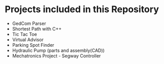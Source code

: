 # Projects included in this Repository 

- GedCom Parser
- Shortest Path with C++
- Tic Tac Toe 
- Virtual Advisor
- Parking Spot Finder
- Hydraulic Pump (parts and assembly(CAD))
- Mechatronics Project - Segway Controller




